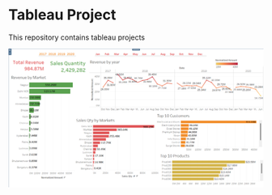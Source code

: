 # Tableau Project
 This repository contains tableau projects

![This is an image](https://github.com/auishikpyne/Tableau-Project/blob/master/Tableue_salesinsights.png)
